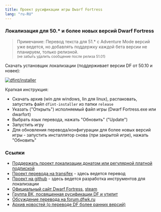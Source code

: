 ```yaml
---
title: Проект русификации игры Dwarf Fortress
lang: "ru-RU"
---
```


### Локализация для 50.* и более новых версий Dwarf Fortress

> Примечание: Перевод текста для 51.* с Adventure Mode версий уже ведется, но добавлять поддержку каждой бета версии не планируем, только релизной.  
> <sup>(не забыть удалить сообщение после релиза 51.01)</sup>

Скачать установщик локализации (поддерживает версии DF от 50.10 и новее):

[![dfint/installer](https://img.shields.io/badge/dfint%2Finstaller-forestgreen?style=for-the-badge)
](https://github.com/dfint/installer/releases/latest)

Краткая инструкция:
- Скачать архив (win для windows, lin для linux), распаковать, запустить файл `dfint-installer` из папки `release`
- Указать ("Открыть") исполняемый файл игры (Dwarf Fortress.exe или dwarfort)
- Выбрать язык перевода, нажать "Обновить" ("Update")
- Запустить игру
- Для обновления перевода/конфигурации для более новых версий игры - запустить инсталлятор снова (при закрытой игре), нажать "Обновить"

### Ссылки

- [Поддержать проект локализации донатом или регулярной платной подпиской](https://boosty.to/dfrus)
- [Проект перевода на transifex](https://app.transifex.com/dwarf-fortress-translation/dwarf-fortress-steam) - здесь ведется перевод
- [Проект на github](https://github.com/dfint) - здесь ведется разработка инструментов для локализации
- [Официальный сайт Dwarf Fortress](https://bay12games.com/dwarves/), [steam](https://store.steampowered.com/app/975370/Dwarf_Fortress/)
- [Группа ВК, посвященная русификации DF и утилит](https://vk.com/dfrus)
- [Обсуждение перевода на forum.dfwk.ru](http://forum.dfwk.ru/index.php/topic,204.0.html)
- [Архив новостей (о переводе DF более ранних версий)](archive.md)
